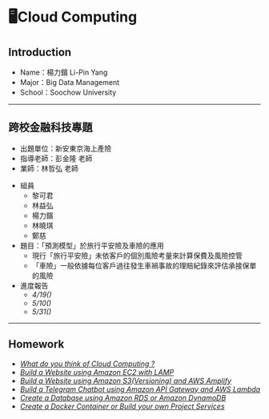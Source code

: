 # 🖥Cloud Computing
## Introduction
  * Name：楊力鑌 Li-Pin Yang
  * Major：Big Data Management
  * School：Soochow University
---
## 跨校金融科技專題
  * 出題單位：新安東京海上產險
  * 指導老師：彭金隆 老師
  * 業師：林哲弘 老師
  + 組員
    + 黎可君
    + 林益弘
    + 楊力鑌
    + 林曉琪
    + 鄭慈
  + 題目：「預測模型」於旅行平安險及車險的應用
    + 現行「旅行平安險」未依客戶的個別風險考量來計算保費及風險控管
    + 「車險」一般依據每位客戶過往發生車禍事故的理賠紀錄來評估承接保單的風險
  + 進度報告
    + *4/19()*
    + *5/10()*
    + *5/31()*
---
## Homework
  * *[What do you think of Cloud Computing ?](https://github.com/08170228/FinTech/blob/main/hw1/%E4%BD%9C%E6%A5%AD1.md)*
  * *[Build a Website using Amazon EC2 with LAMP](https://youtu.be/hxBZMcF-5uw)*
  * *[Build a Website using Amazon S3(Versioning) and AWS Amplify](https://youtu.be/WjOCJeli_cY)*
  * *[Build a Telegram Chatbot using Amazon API Gateway and AWS Lambda]()*
  * *[Create a Database using Amazon RDS or Amazon DynamoDB]()*
  * *[Create a Docker Container or Build your own Project Services]()*

